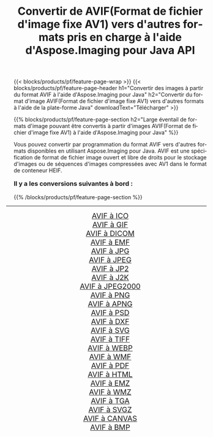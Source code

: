 ﻿---
title: Convertir de AVIF(Format de fichier d'image fixe AV1) vers d'autres formats pris en charge à l'aide d'Aspose.Imaging pour Java API 
weight: 3920
url: /fr/java/conversion/from/avif/ 
lang: fr
langdirlevel: 2
locales: zh-hans,ja,it,ru,de,es,fr,nl,id,lt,pl,pt,vi,tr,ko,zh-hant,ar,hi,th,sv,cs,uk,he
description: Aspose.Imaging peut facilement convertir de AVIF(Format de fichier d'image fixe AV1) vers d'autres formats à l'aide de la plate-forme Java
---

{{< blocks/products/pf/feature-page-wrap >}}
{{< blocks/products/pf/feature-page-header h1="Convertir des images à partir du format AVIF à l'aide d'Aspose.Imaging pour Java" h2="Convertir du format d'image AVIF(Format de fichier d'image fixe AV1) vers d'autres formats à l'aide de la plate-forme Java" downloadText="Télécharger" >}}


{{% blocks/products/pf/feature-page-section  h2="Large éventail de formats d'image pouvant être convertis à partir d'images AVIF(Format de fichier d'image fixe AV1) à l'aide d'Aspose.Imaging pour Java" %}}
<p align=justify>Vous pouvez convertir par programmation du format AVIF vers d'autres formats disponibles en utilisant
Aspose.Imaging pour Java. AVIF est une spécification de format de fichier image ouvert et libre de droits pour le stockage d'images ou de séquences d'images compressées avec AV1 dans le format de conteneur HEIF.</p>
<h3 style="margin-top:16px;">
Il y a les conversions suivantes à bord :
</h3>
{{% /blocks/products/pf/feature-page-section %}}
<div class="container-fluid productfamilypage bg-gray">
    <div class="convertypes bg-gray agp-content section">
        <div class="container">
		<hr style="margin-left:-20px;"/>
		<div class="row other-converters" style="gap: 10px;font-size: 19px;text-align:center;">
		    <div class='col-md-3 other-converter remove-lp remove-rp'><a href="/imaging/fr/java/conversion/avif-to-ico/" style="padding:15px;">AVIF à ICO</a></div><div class='col-md-3 other-converter remove-lp remove-rp'><a href="/imaging/fr/java/conversion/avif-to-gif/" style="padding:15px;">AVIF à GIF</a></div><div class='col-md-3 other-converter remove-lp remove-rp'><a href="/imaging/fr/java/conversion/avif-to-dicom/" style="padding:15px;">AVIF à DICOM</a></div><div class='col-md-3 other-converter remove-lp remove-rp'><a href="/imaging/fr/java/conversion/avif-to-emf/" style="padding:15px;">AVIF à EMF</a></div><div class='col-md-3 other-converter remove-lp remove-rp'><a href="/imaging/fr/java/conversion/avif-to-jpg/" style="padding:15px;">AVIF à JPG</a></div><div class='col-md-3 other-converter remove-lp remove-rp'><a href="/imaging/fr/java/conversion/avif-to-jpeg/" style="padding:15px;">AVIF à JPEG</a></div><div class='col-md-3 other-converter remove-lp remove-rp'><a href="/imaging/fr/java/conversion/avif-to-jp2/" style="padding:15px;">AVIF à JP2</a></div><div class='col-md-3 other-converter remove-lp remove-rp'><a href="/imaging/fr/java/conversion/avif-to-j2k/" style="padding:15px;">AVIF à J2K</a></div><div class='col-md-3 other-converter remove-lp remove-rp'><a href="/imaging/fr/java/conversion/avif-to-jpeg2000/" style="padding:15px;">AVIF à JPEG2000</a></div><div class='col-md-3 other-converter remove-lp remove-rp'><a href="/imaging/fr/java/conversion/avif-to-png/" style="padding:15px;">AVIF à PNG</a></div><div class='col-md-3 other-converter remove-lp remove-rp'><a href="/imaging/fr/java/conversion/avif-to-apng/" style="padding:15px;">AVIF à APNG</a></div><div class='col-md-3 other-converter remove-lp remove-rp'><a href="/imaging/fr/java/conversion/avif-to-psd/" style="padding:15px;">AVIF à PSD</a></div><div class='col-md-3 other-converter remove-lp remove-rp'><a href="/imaging/fr/java/conversion/avif-to-dxf/" style="padding:15px;">AVIF à DXF</a></div><div class='col-md-3 other-converter remove-lp remove-rp'><a href="/imaging/fr/java/conversion/avif-to-svg/" style="padding:15px;">AVIF à SVG</a></div><div class='col-md-3 other-converter remove-lp remove-rp'><a href="/imaging/fr/java/conversion/avif-to-tiff/" style="padding:15px;">AVIF à TIFF</a></div><div class='col-md-3 other-converter remove-lp remove-rp'><a href="/imaging/fr/java/conversion/avif-to-webp/" style="padding:15px;">AVIF à WEBP</a></div><div class='col-md-3 other-converter remove-lp remove-rp'><a href="/imaging/fr/java/conversion/avif-to-wmf/" style="padding:15px;">AVIF à WMF</a></div><div class='col-md-3 other-converter remove-lp remove-rp'><a href="/imaging/fr/java/conversion/avif-to-pdf/" style="padding:15px;">AVIF à PDF</a></div><div class='col-md-3 other-converter remove-lp remove-rp'><a href="/imaging/fr/java/conversion/avif-to-html/" style="padding:15px;">AVIF à HTML</a></div><div class='col-md-3 other-converter remove-lp remove-rp'><a href="/imaging/fr/java/conversion/avif-to-emz/" style="padding:15px;">AVIF à EMZ</a></div><div class='col-md-3 other-converter remove-lp remove-rp'><a href="/imaging/fr/java/conversion/avif-to-wmz/" style="padding:15px;">AVIF à WMZ</a></div><div class='col-md-3 other-converter remove-lp remove-rp'><a href="/imaging/fr/java/conversion/avif-to-tga/" style="padding:15px;">AVIF à TGA</a></div><div class='col-md-3 other-converter remove-lp remove-rp'><a href="/imaging/fr/java/conversion/avif-to-svgz/" style="padding:15px;">AVIF à SVGZ</a></div><div class='col-md-3 other-converter remove-lp remove-rp'><a href="/imaging/fr/java/conversion/avif-to-canvas/" style="padding:15px;">AVIF à CANVAS</a></div><div class='col-md-3 other-converter remove-lp remove-rp'><a href="/imaging/fr/java/conversion/avif-to-bmp/" style="padding:15px;">AVIF à BMP</a></div>
                </div>
        </div>
    </div>
</div>
<br/>

